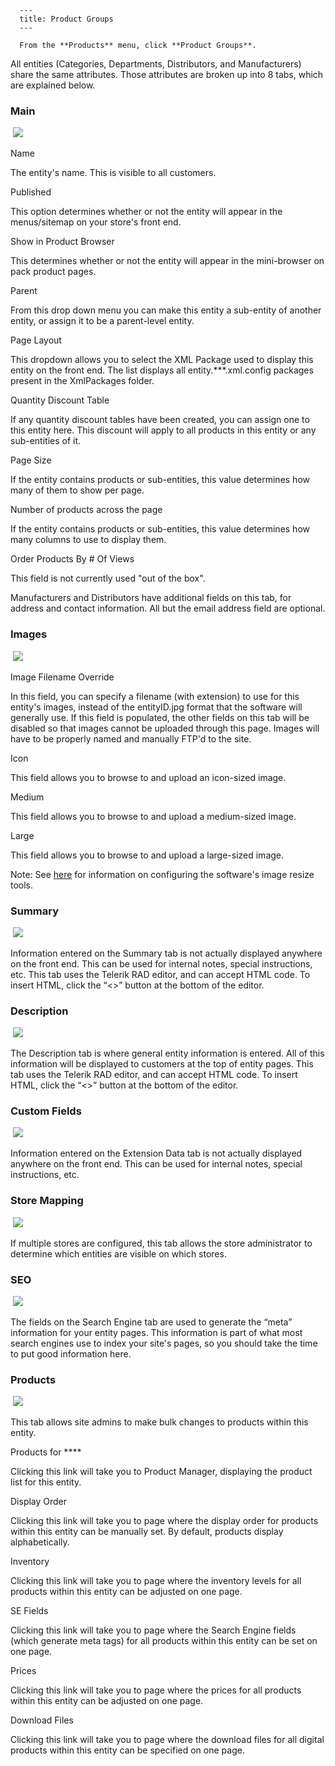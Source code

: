 
      ---
      title: Product Groups
      ---

      From the **Products** menu, click **Product Groups**.  
  
All entities (Categories, Departments, Distributors, and Manufacturers) share the same attributes. Those attributes are broken up into 8 tabs, which are explained below.  
  

### Main

 ![](images/1415994156205.png)  
  

Name

The entity's name. This is visible to all customers.

Published

This option determines whether or not the entity will appear in the menus/sitemap on your store's front end.

Show in Product Browser

This determines whether or not the entity will appear in the mini-browser on pack product pages.

Parent

From this drop down menu you can make this entity a sub-entity of another entity, or assign it to be a parent-level entity.

Page Layout

This dropdown allows you to select the XML Package used to display this entity on the front end. The list displays all entity.\*\*\*.xml.config packages present in the XmlPackages folder.

Quantity Discount Table

If any quantity discount tables have been created, you can assign one to this entity here. This discount will apply to all products in this entity or any sub-entities of it.

Page Size

If the entity contains products or sub-entities, this value determines how many of them to show per page.

Number of products across the page

If the entity contains products or sub-entities, this value determines how many columns to use to display them.

Order Products By # Of Views

This field is not currently used "out of the box".

Manufacturers and Distributors have additional fields on this tab, for address and contact information. All but the email address field are optional.

  

### Images

 ![](images/1415994292401.png)  
  
  

Image Filename Override

In this field, you can specify a filename (with extension) to use for this entity's images, instead of the entityID.jpg format that the software will generally use. If this field is populated, the other fields on this tab will be disabled so that images cannot be uploaded through this page. Images will have to be properly named and manually FTP'd to the site.

Icon

This field allows you to browse to and upload an icon-sized image.

Medium

This field allows you to browse to and upload a medium-sized image.

Large

This field allows you to browse to and upload a large-sized image.

Note: See [here](default.aspx?pageid=image_resize_configuration) for information on configuring the software's image resize tools.

### Summary

 ![](images/1415994409269.png)  
  
Information entered on the Summary tab is not actually displayed anywhere on the front end. This can be used for internal notes, special instructions, etc. This tab uses the Telerik RAD editor, and can accept HTML code. To insert HTML, click the “<>” button at the bottom of the editor.  

### Description

 ![](images/1415994457950.png)  
  
The Description tab is where general entity information is entered. All of this information will be displayed to customers at the top of entity pages. This tab uses the Telerik RAD editor, and can accept HTML code. To insert HTML, click the “<>” button at the bottom of the editor.  

### Custom Fields

 ![](images/1415994512453.png)  
  
Information entered on the Extension Data tab is not actually displayed anywhere on the front end. This can be used for internal notes, special instructions, etc.  

### Store Mapping

 ![](images/1415994597098.png)  
  
If multiple stores are configured, this tab allows the store administrator to determine which entities are visible on which stores.

### SEO

 ![](images/1415994616870.png)  
  
The fields on the Search Engine tab are used to generate the “meta” information for your entity pages. This information is part of what most search engines use to index your site's pages, so you should take the time to put good information here.  

### Products

 ![](images/1415994665709.png)  
  
This tab allows site admins to make bulk changes to products within this entity.  
  
  

Products for \*\*\*\*

Clicking this link will take you to Product Manager, displaying the product list for this entity.

Display Order

Clicking this link will take you to page where the display order for products within this entity can be manually set. By default, products display alphabetically.

Inventory

Clicking this link will take you to page where the inventory levels for all products within this entity can be adjusted on one page.

SE Fields

Clicking this link will take you to page where the Search Engine fields (which generate meta tags) for all products within this entity can be set on one page.

Prices

Clicking this link will take you to page where the prices for all products within this entity can be adjusted on one page.

Download Files

Clicking this link will take you to page where the download files for all digital products within this entity can be specified on one page.
      
